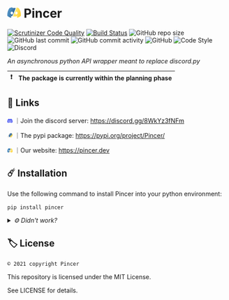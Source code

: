 # <img src="../assets/svg/pincer.svg" height="24px" alt="Pincer Logo"> Pincer

<!--
[![PyPI - Downloads](https://img.shields.io/badge/dynamic/json?label=downloads&query=%24.total_downloads&url=https%3A%2F%2Fapi.pepy.tech%2Fapi%2Fprojects%2FPincer)](https://pypi.org/project/Pincer)
![PyPI](https://img.shields.io/pypi/v/Pincer)
![PyPI - Format](https://img.shields.io/pypi/format/Pincer)
![PyPI - Python Version](https://img.shields.io/pypi/pyversions/Pincer)
-->

[![Scrutinizer Code Quality](https://scrutinizer-ci.com/g/Pincer-org/pincer/badges/quality-score.png?b=main)](https://scrutinizer-ci.com/g/Pincer-org/pincer/?branch=main)
[![Build Status](https://scrutinizer-ci.com/g/Pincer-org/Pincer/badges/build.png?b=main)](https://scrutinizer-ci.com/g/Pincer-org/Pincer/build-status/main)
![GitHub repo size](https://img.shields.io/github/repo-size/Pincer-org/Pincer)
![GitHub last commit](https://img.shields.io/github/last-commit/Pincer-org/Pincer)
![GitHub commit activity](https://img.shields.io/github/commit-activity/m/Pincer-org/Pincer)
![GitHub](https://img.shields.io/github/license/Pincer-org/Pincer)
![Code Style](https://img.shields.io/badge/code%20style-pep8-green)
![Discord](https://img.shields.io/discord/881531065859190804)

*An asynchronous python API wrapper meant to replace discord.py*

| :exclamation: | The package is currently within the planning phase |
| ------------- | :------------------------------------------------- |


## :pushpin: Links

<img src="../assets/svg/discord.svg" width="12px" alt="Pincer Logo"> ｜Join the discord server: https://discord.gg/8WkYz3fNFm

<img src="../assets/svg/pypi.svg" width="12px" alt="Pincer Logo"> ｜The pypi package: https://pypi.org/project/Pincer/

<img src="../assets/svg/pincer.svg" width="12px" alt="Pincer Logo"> ｜Our website: https://pincer.dev


## ☄️ Installation

Use the following command to install Pincer into your python environment:

```bash
pip install pincer
```

<details>
	<summary>
		<i>⚙️ Didn't work?</i>
	</summary>

Depending on your python installation, you might need to use one of the following.

*pip isn't in the path but python is*
```sh
python -m pip install pincer
```

*Unix system can use pip3/python3 command*
```sh
python3 -m pip install pincer
```

```sh
pip3 install pincer
```

*python isn't in the path*
```sh
path/to/python.exe -m pip install pincer
```

*Using multiple python versions*
```sh
py -m pip install pincer
```
</details>


## 🏷️ License

`© 2021 copyright Pincer`

This repository is licensed under the MIT License.

See LICENSE for details.
